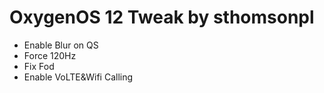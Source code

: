 # OxygenOS 12 Tweak by sthomsonpl
 
- Enable Blur on QS
- Force 120Hz
- Fix Fod
- Enable VoLTE&Wifi Calling

